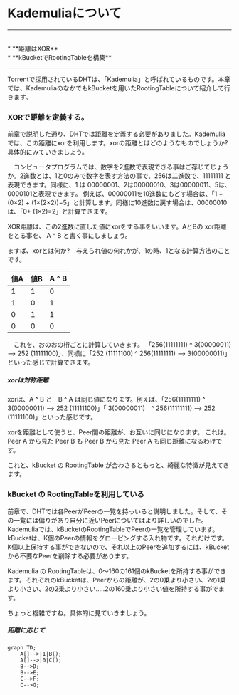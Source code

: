 # Kademuliaについて
<hr>
<br>
* **距離はXOR**
<br>
* **kBucketでRootingTableを構築**
<br>

<hr>

 Torrentで採用されているDHTは、「Kademulia」と呼ばれているものです。本章では、KademuliaのなかでもkBucketを用いたRootingTableについて紹介して行きます。
 
###  XORで距離を定義する。
 前章で説明した通り、DHTでは距離を定義する必要がありました。Kademuliaでは、この距離にxorを利用します。xorの距離とはどのようなものでしょうか?具体的にみていきましょう。

　コンピュータプログラムでは、数字を2進数で表現できる事はご存じてじょうか。2進数とは、1と0のみで数字を表す方法の事で、256は二進数で、11111111 と表現できます。同様に、1 は 00000001、2は00000010、3は00000011、5は、0000101と表現できます。
 例えば、00000011を10進数にもどす場合は、「1 + (0×2) + (1×(2×2))=5」と計算します。同様に10進数に戻す場合は、00000010は、「0+ (1×2)=2」と計算できます。
 
 XOR距離は、この2進数に直した値にxorをする事をいいます。AとBの xor距離をとる事を、 A ^ B と書く事にしましょう。
 
 ますば、xorとは何か?　与えられ値の何れかが、1の時、1となる計算方法のことです。
 
| 値A | 値B | A ^ B |
| -- | -- |-- |
| 1  |  1 | 0 |
| 1  |  0 | 1 |
| 0  | 1  | 1 |
| 0  | 0  | 0 |

　これを、おのおの桁ごとに計算していきます。
「256(11111111) ^ 3(00000011) --> 252 (11111100)」、同様に「252 (11111100) ^ 256(11111111) --> 3(00000011)」といった感じで計算できます。


##### xorは対称距離
xorは、A ^ B と　B ^ A は同じ値になります。例えば、「256(11111111) ^ 3(00000011) --> 252 (11111100)」「 3(00000011)　^ 256(11111111) --> 252 (11111100)」といった感じです。

xorを距離として使うと、Peer間の距離が、お互いに同じになります。
これは。 Peer A から見た Peer B も Peer B から見た Peer A も同じ距離になるわけです。

これと、kBucket の RootingTable が合わさるともっと、綺麗な特徴が見えてきます。


### kBucket の RootingTableを利用している
前章で、DHTでは各PeerがPeerの一覧を持っいると説明しました。そして、その一覧には偏りがあり自分に近いPeerについてはより詳しいのでした。Kademuliaでは、kBucketのRootingTableでPeerの一覧を管理しています。
kBucketは、K個のPeerの情報をグローピングする入れ物です。それだけです。K個以上保持する事ができないので、それ以上のPeerを追加するには、kBucketから不要なPeerを削除する必要があります。

Kademulia の RootingTableは、0〜160の161個のkBucketを所持する事ができます。それぞれのkBucketは、Peerからの距離が、2の0乗より小さい、2の1乗より小さい、2の2乗より小さい.....2の160乗より小さい値を所持する事がでます。

ちょっと複雑ですね。具体的に見ていきましょう。

##### 距離に応じて

```mermaid
graph TD;
    A[]-->|1|B();
    A[]-->|0|C();
    B-->D;
    B-->E;
    C-->F;
    C-->G;
```

















